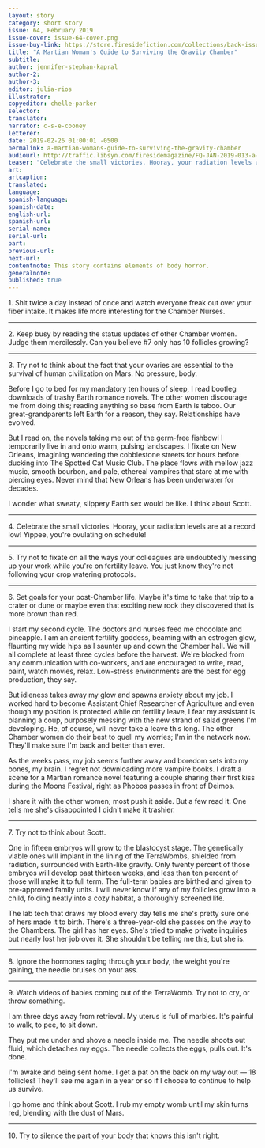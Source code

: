 ```yaml
---
layout: story
category: short story
issue: 64, February 2019
issue-cover: issue-64-cover.png
issue-buy-link: https://store.firesidefiction.com/collections/back-issues/products/fireside-magazine-issue-64-february-2019
title: "A Martian Woman's Guide to Surviving the Gravity Chamber"
subtitle:
author: jennifer-stephan-kapral
author-2:
author-3:
editor: julia-rios
illustrator:
copyeditor: chelle-parker
selector:
translator:
narrator: c-s-e-cooney
letterer:
date: 2019-02-26 01:00:01 -0500
permalink: a-martian-womans-guide-to-surviving-the-gravity-chamber
audiourl: http://traffic.libsyn.com/firesidemagazine/FQ-JAN-2019-013-a-martian-womans-guide-to-surviving-the-gravity-chamber-by-jennifer-stephan-kapral-_-_1719_3.26_PM.mp3
teaser: "Celebrate the small victories. Hooray, your radiation levels are at a record low! Yippee, you're ovulating on schedule!"
art:
artcaption:
translated:
language:
spanish-language:
spanish-date:
english-url:
spanish-url:
serial-name:
serial-url:
part:
previous-url:
next-url:
contentnote: This story contains elements of body horror.
generalnote:
published: true
---
```


1.&nbsp;Shit twice a day instead of once and watch everyone freak out over your fiber intake. It makes life more interesting for the Chamber Nurses.

----

2.&nbsp;Keep busy by reading the status updates of other Chamber women. Judge them mercilessly. Can you believe #7 only has 10 follicles growing?

----

3.&nbsp;Try not to think about the fact that your ovaries are essential to the survival of human civilization on Mars. No pressure, body.

Before I go to bed for my mandatory ten hours of sleep, I read bootleg downloads of trashy Earth romance novels. The other women discourage me from doing this; reading anything so base from Earth is taboo. Our great-grandparents left Earth for a reason, they say. Relationships have evolved.

But I read on, the novels taking me out of the germ-free fishbowl I temporarily live in and onto warm, pulsing landscapes. I fixate on New Orleans, imagining wandering the cobblestone streets for hours before ducking into The Spotted Cat Music Club. The place flows with mellow jazz music, smooth bourbon, and pale, ethereal vampires that stare at me with piercing eyes. Never mind that New Orleans has been underwater for decades.

I wonder what sweaty, slippery Earth sex would be like. I think about Scott.

----

4.&nbsp;Celebrate the small victories. Hooray, your radiation levels are at a record low! Yippee, you're ovulating on schedule!

----

5.&nbsp;Try not to fixate on all the ways your colleagues are undoubtedly messing up your work while you're on fertility leave. You just know they're not following your crop watering protocols.

----

6.&nbsp;Set goals for your post-Chamber life. Maybe it's time to take that trip to a crater or dune or maybe even that exciting new rock they discovered that is more brown than red.

I start my second cycle. The doctors and nurses feed me chocolate and pineapple. I am an ancient fertility goddess, beaming with an estrogen glow, flaunting my wide hips as I saunter up and down the Chamber hall.
We will all complete at least three cycles before the harvest. We're blocked from any communication with co-workers, and are encouraged to write, read, paint, watch movies, relax. Low-stress environments are the best for egg production, they say.

But idleness takes away my glow and spawns anxiety about my job. I worked hard to become Assistant Chief Researcher of Agriculture and even though my position is protected while on fertility leave, I fear my assistant is planning a coup, purposely messing with the new strand of salad greens I'm developing. He, of course, will never take a leave this long. The other Chamber women do their best to quell my worries; I'm in the network now. They'll make sure I'm back and better than ever.

As the weeks pass, my job seems further away and boredom sets into my bones, my brain. I regret not downloading more vampire books. I draft a scene for a Martian romance novel featuring a couple sharing their first kiss during the Moons Festival, right as Phobos passes in front of Deimos.

I share it with the other women; most push it aside. But a few read it. One tells me she's disappointed I didn't make it trashier.

----

7.&nbsp;Try not to think about Scott.

One in fifteen embryos will grow to the blastocyst stage. The genetically viable ones will implant in the lining of the TerraWombs, shielded from radiation, surrounded with Earth-like gravity. Only twenty percent of those embryos will develop past thirteen weeks, and less than ten percent of those will make it to full term. The full-term babies are birthed and given to pre-approved family units. I will never know if any of my follicles grow into a child, folding neatly into a cozy habitat, a thoroughly screened life.

The lab tech that draws my blood every day tells me she's pretty sure one of hers made it to birth. There's a three-year-old she passes on the way to the Chambers. The girl has her eyes. She's tried to make private inquiries but nearly lost her job over it. She shouldn't be telling me this, but she is.

----

8.&nbsp;Ignore the hormones raging through your body, the weight you're gaining, the needle bruises on your ass.

----

9.&nbsp;Watch videos of babies coming out of the TerraWomb. Try not to cry, or throw something.

I am three days away from retrieval. My uterus is full of marbles. It's painful to walk, to pee, to sit down.

They put me under and shove a needle inside me. The needle shoots out fluid, which detaches my eggs. The needle collects the eggs, pulls out. It's done.

I'm awake and being sent home. I get a pat on the back on my way out — 18 follicles! They'll see me again in a year or so if I choose to continue to help us survive.

I go home and think about Scott. I rub my empty womb until my skin turns red, blending with the dust of Mars.

----

10.&nbsp;Try to silence the part of your body that knows this isn't right.
